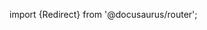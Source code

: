 import {Redirect} from '@docusaurus/router';

<Redirect to="/2.0/docs/library/concepts/principles/be-judicious-with-new-features" />